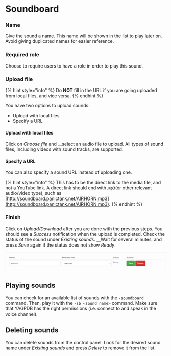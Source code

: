# Soundboard

### Name

Give the sound a name. This name will be shown in the list to play later on. Avoid giving duplicated names for easier reference.

### Required role

Choose to require users to have a role in order to play this sound.

### Upload file

{% hint style="info" %}
Do **NOT** fill in the URL if you are going uploaded from local files, and vice versa.
{% endhint %}

You have two options to upload sounds:

* Upload with local files
* Specify a URL

#### Upload with local files

Click on _Choose file_ and __select an audio file to upload. All types of sound files, including videos with sound tracks, are supported.

#### Specify a URL

You can also specify a sound URL instead of uploading one. 

{% hint style="info" %}
This has to be the direct link to the media file, and not a YouTube link. A direct link should end with`.mp3`\(or other relevant audio/video type\), such as [http://soundboard.panictank.net/AIRHORN.mp3](http://soundboard.panictank.net/AIRHORN.mp3). 
{% endhint %}

### Finish

Click on _Upload/Download_ after you are done with the previous steps. You should see a _Success_ notification when the upload is completed. Check the status of the sound under _Existing sounds_. __Wait for several minutes, and press _Save_ again if the status does not show _Ready_.

![An example of a successfully uploaded sound](../.gitbook/assets/capture%20%281%29.PNG)

## Playing sounds

You can check for an available list of sounds with the `-soundboard` command. Then, play it with the `-sb <sound name>` command. Make sure that YAGPDB has the right permissions \(i.e. connect to  and speak in the voice channel\).

## Deleting sounds

You can delete sounds from the control panel. Look for the desired sound name under _Existing sounds_ and press _Delete_ to remove it from the list.

